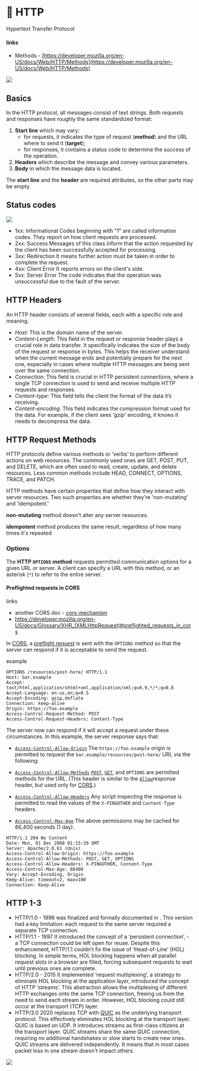 # 🔧 HTTP

Hypertext Transfer Protocol

#### links

* Methods - [https://developer.mozilla.org/en-US/docs/Web/HTTP/Methods](https://developer.mozilla.org/en-US/docs/Web/HTTP/Methods)

![](../../../aaa-assets/http-1.png)

## Basics

In the HTTP protocol, all messages consist of text strings. Both requests and responses have roughly the same standardized format:

1. **Start line** which may vary:
   * for requests, it indicates the type of request (**method**) and the URL where to send it (**target**);
   * for responses, it contains a status code to determine the success of the operation.
2. **Headers** which describe the message and convey various parameters.
3. **Body** in which the message data is located.

The **start line** and the **header** are required attributes, so the other parts may be empty.

## Status codes

![](../../../aaa-assets/http-3.jpg)

- 1xx: Informational 
  Codes beginning with "1" are called information codes. They report on how client requests are processed.
- 2xx: Success
  Messages of this class inform that the action requested by the client has been successfully accepted for processing.
- 3xx: Redirection 
  It means further action must be taken in order to complete the request.
- 4xx: Client Error 
  It reports errors on the client's side.
- 5xx: Server Error 
  The code indicates that the operation was unsuccessful due to the fault of the server.

## HTTP Headers

An HTTP header consists of several fields, each with a specific role and meaning.

* _Host_: This is the domain name of the server.
* _Content-Length_: This field in the request or response header plays a crucial role in data transfer. It specifically indicates the size of the body of the request or response in bytes. This helps the receiver understand when the current message ends and potentially prepare for the next one, especially in cases where multiple HTTP messages are being sent over the same connection.
* _Connection_: This field is crucial in HTTP persistent connections, where a single TCP connection is used to send and receive multiple HTTP requests and responses.
* _Content-type_: This field tells the client the format of the data it’s receiving.
* _Content-encoding_: This field indicates the compression format used for the data. For example, if the client sees ‘_gzip’_ encoding, it knows it needs to decompress the data.

## HTTP Request Methods

HTTP protocols define various methods or ‘verbs’ to perform different actions on web resources. The commonly used ones are GET, POST, PUT, and DELETE, which are often used to read, create, update, and delete resources. Less common methods include HEAD, CONNECT, OPTIONS, TRACE, and PATCH.

HTTP methods have certain properties that define how they interact with server resources. Two such properties are whether they're 'non-mutating' and 'idempotent.'

**non-mutating** method doesn't alter any server resources.

**idempotent** method produces the same result, regardless of how many times it's repeated

### **Options**

The **HTTP `OPTIONS` method** requests permitted communication options for a given URL or server. A client can specify a URL with this method, or an asterisk (`*`) to refer to the entire server.

#### Preflighted requests in CORS

links

- another CORS doc - [cors-mechanism](../web-browsers/cors-mechanism.md)
- https://developer.mozilla.org/en-US/docs/Glossary/XHR_(XMLHttpRequest)#preflighted_requests_in_cors

In [CORS](https://developer.mozilla.org/en-US/docs/Web/HTTP/CORS), a [preflight request](https://developer.mozilla.org/en-US/docs/Glossary/Preflight\_request) is sent with the `OPTIONS` method so that the server can respond if it is acceptable to send the request.

example

```
OPTIONS /resources/post-here/ HTTP/1.1
Host: bar.example
Accept: text/html,application/xhtml+xml,application/xml;q=0.9,*/*;q=0.8
Accept-Language: en-us,en;q=0.5
Accept-Encoding: gzip,deflate
Connection: keep-alive
Origin: https://foo.example
Access-Control-Request-Method: POST
Access-Control-Request-Headers: Content-Type
```

The server now can respond if it will accept a request under these circumstances. In this example, the server response says that:

- [`Access-Control-Allow-Origin`](https://developer.mozilla.org/en-US/docs/Web/HTTP/Headers/Access-Control-Allow-Origin)
  The `https://foo.example` origin is permitted to request the `bar.example/resources/post-here/` URL via the following:

- [`Access-Control-Allow-Methods`](https://developer.mozilla.org/en-US/docs/Web/HTTP/Headers/Access-Control-Allow-Methods)
  [`POST`](https://developer.mozilla.org/en-US/docs/Web/HTTP/Methods/POST), [`GET`](https://developer.mozilla.org/en-US/docs/Web/HTTP/Methods/GET), and `OPTIONS` are permitted methods for the URL. (This header is similar to the [`Allow`](https://developer.mozilla.org/en-US/docs/Web/HTTP/Headers/Allow)response header, but used only for [CORS](https://developer.mozilla.org/en-US/docs/Web/HTTP/CORS).)

- [`Access-Control-Allow-Headers`](https://developer.mozilla.org/en-US/docs/Web/HTTP/Headers/Access-Control-Allow-Headers)
  Any script inspecting the response is permitted to read the values of the `X-PINGOTHER` and `Content-Type` headers.

- [`Access-Control-Max-Age`](https://developer.mozilla.org/en-US/docs/Web/HTTP/Headers/Access-Control-Max-Age)
  The above permissions may be cached for 86,400 seconds (1 day).

```
HTTP/1.1 204 No Content
Date: Mon, 01 Dec 2008 01:15:39 GMT
Server: Apache/2.0.61 (Unix)
Access-Control-Allow-Origin: https://foo.example
Access-Control-Allow-Methods: POST, GET, OPTIONS
Access-Control-Allow-Headers: X-PINGOTHER, Content-Type
Access-Control-Max-Age: 86400
Vary: Accept-Encoding, Origin
Keep-Alive: timeout=2, max=100
Connection: Keep-Alive
```

## HTTP 1-3

* HTTP/1.0 - 1996
  was finalized and formally documented in . This version had a key limitation: each request to the same server required a separate TCP connection.
* HTTP/1.1 - 1997
  It introduced the concept of a ‘persistent connection’, -  a TCP connection could be left open for reuse. Despite this enhancement, HTTP/1.1 couldn’t fix the issue of ‘Head-of-Line’ (HOL) blocking. In simple terms, HOL blocking happens when all parallel request slots in a browser are filled, forcing subsequent requests to wait until previous ones are complete.
* HTTP/2.0 - 2015
  It implemented ‘request multiplexing’, a strategy to eliminate HOL blocking at the application layer, introduced the concept of HTTP ‘streams’. This abstraction allows the multiplexing of different HTTP exchanges onto the same TCP connection, freeing us from the need to send each stream in order. However, HOL blocking could still occur at the transport (TCP) layer.
* HTTP/3.0 2020
  replaces TCP with [QUIC](https://en.wikipedia.org/wiki/QUIC) as the underlying transport protocol. This effectively eliminates HOL blocking at the transport layer. QUIC is based on UDP. It introduces streams as first-class citizens at the transport layer. QUIC streams share the same QUIC connection, requiring no additional handshakes or slow starts to create new ones. QUIC streams are delivered independently. It means that in most cases packet loss in one stream doesn't impact others.

![](../../../aaa-assets/http-2.jpeg)
